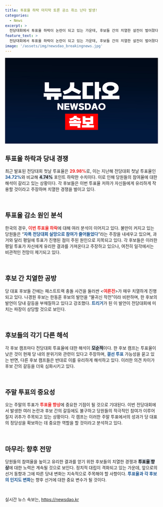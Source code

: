 ```yaml
---
title: 투표율 하락 마지막 토론 공소 취소 난타 발생!
categories:
  - News
excerpt: >
  전당대회에서 투표율 하락이 논란이 되고 있는 가운데, 후보들 간의 치열한 설전이 벌어졌다. 당원들의 실망감과 평일 투표에 대한 우려가 표출되며, 한동훈 당선 확정? 등의 예측이 나오는 상황. 주요 후보자들은 서로의 발언을 두고 격렬하게 반박하며 대립하고 있다. 이번 전당대회 결과가 정치 지형에 미칠 영향은? 클릭해 확인해보세요!
feature_text: >
  전당대회에서 투표율 하락이 논란이 되고 있는 가운데, 후보들 간의 치열한 설전이 벌어졌다. 당원들의 실망감과 평일 투표에 대한 우려가 표출되며, 한동훈 당선 확정? 등의 예측이 나오는 상황. 주요 후보자들은 서로의 발언을 두고 격렬하게 반박하며 대립하고 있다. 이번 전당대회 결과가 정치 지형에 미칠 영향은? 클릭해 확인해보세요!
image: '/assets/img/newsdao_breakingnews.jpg'
---
```


<p><img src="/assets/img/newsdao_breakingnews.jpg" alt="implanttips 속보" /></p>

<h2 data-ke-size="size26">투표율 하락과 당내 경쟁</h2>

<p data-ke-size="size16">최근 발표된 전당대회 첫날 투표율은 <b><span style="color: #ee2323;">29.98%</span></b>로, 이는 지난해 전당대회 첫날 투표율인 <b><span style="color: #1a5490;">34.72%</span></b>와 비교해 <b><span style="background-color: #21538527;">4.74%</span></b> 포인트 하락한 수치이다. 이로 인해 당원들의 참여율에 대한 해석이 갈리고 있는 상황이다. 각 후보들은 이번 투표율 저하가 자신들에게 유리하게 작용할 것이라고 주장하며 치열한 경쟁을 벌이고 있다.</p>

<p data-ke-size="size16">&nbsp;</p>

<h2 data-ke-size="size26">투표율 감소 원인 분석</h2>

<p data-ke-size="size16">한국의 경우, <b><span style="color: #ee2323;">이번 투표율 하락</span></b>에 대해 여러 분석이 이어지고 있다. 불만이 커지고 있는 당원들은 “<b><span style="color: #1a5490;">자폭 전당대회 실망으로 참여가 줄어들었다</span></b>”라는 주장을 내세우고 있으며, 과거와 달리 평일에 투표가 진행된 점이 주된 원인으로 지목되고 있다. 각 후보들은 이러한 평일 투표가 자신에게 유리한 결과를 가져온다고 주장하고 있으나, 여전히 일각에서는 비관적인 전망이 제기되고 있다.</p>

<p data-ke-size="size16">&nbsp;</p>

<h2 data-ke-size="size26">후보 간 치열한 공방</h2>

<p data-ke-size="size16">당 대표 후보들 간에는 패스트트랙 충돌 사건을 둘러싼 <<b><span style="color: #ee2323;">여론전</span></b>>가 매우 치열하게 진행되고 있다. 나경원 후보는 한동훈 후보의 발언을 “물귀신 작전”이라 비판하며, 한 후보의 발언이 당내 갈등을 부채질하고 있다고 강조했다. <b><span style="color: #1a5490;">트리거</span></b>가 된 이 발언이 전당대회에 미치는 파장이 상당할 것으로 보인다.</p>

<p data-ke-size="size16">&nbsp;</p>

<h2 data-ke-size="size26">후보들의 각기 다른 해석</h2>

<p data-ke-size="size16">각 후보 캠프마다 전당대회 투표율에 대한 해석이 <b><span style="background-color: #21538527;">모순적</span></b>이다. 한 후보 캠프는 투표율이 낮은 것이 현재 당 내의 분위기와 관련이 있다고 주장하며, <b><span style="color: #1a5490;">결선 투표</span></b> 가능성을 묻고 있는 반면, 다른 후보 캠프들은 반대로 이를 유리하게 해석하고 있다. 이러한 의견 차이가 후보 간의 갈등을 더욱 심화시키고 있다.</p>

<p data-ke-size="size16">&nbsp;</p>

<h2 data-ke-size="size26">주말 투표의 중요성</h2>

<p data-ke-size="size16">오는 주말의 투표가 <b><span style="color: #ee2323;">투표율 향상</span></b>에 중요한 기점이 될 것으로 기대된다. 이번 전당대회에서 발생한 여러 논란과 후보 간의 갈등에도 불구하고 당원들의 적극적인 참여가 이루어질지 귀추가 주목되고 있는 상황이다. 각 캠프는 이러한 주말 투표에서의 성과가 당 대표의 정당성을 확보하는 데 중요한 역할을 할 것이라고 분석하고 있다.</p>

<p data-ke-size="size16">&nbsp;</p>

<h2 data-ke-size="size26">마무리: 향후 전망</h2>

<p data-ke-size="size16">당원들의 참여율을 높이고 유리한 결과를 얻기 위한 후보들의 치열한 경쟁과 <b><span style="background-color: #21538527;">투표율 향상</span></b>에 대한 노력은 계속될 것으로 보인다. 정치적 대립이 격화되고 있는 가운데, 앞으로의 선거 동향과 그에 따른 당내 변화는 지속적으로 주목해야 할 사항이다. <b><span style="color: #1a5490;">투표율과 각 후보의 인지도 변화</span></b>는 향후 선거에 대한 중요 변수가 될 것이다.</p>

<p data-ke-size="size16">&nbsp;</p>
실시간 뉴스 속보는, <a href="https://newsdao.kr" rel="dofollow">https://newsdao.kr</a>


